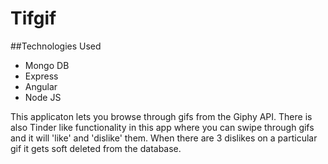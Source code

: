 # Tifgif
##Technologies Used
- Mongo DB
- Express
- Angular
- Node JS

This applicaton lets you browse through gifs from the Giphy API. There is also Tinder like functionality in this app
where you can swipe through gifs and it will 'like' and 'dislike' them. When there are 3 dislikes on a particular gif 
it gets soft deleted from the database. 
